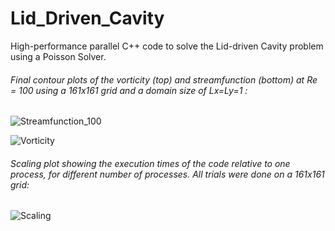 # Lid_Driven_Cavity

High-performance parallel C++ code to solve the Lid-driven Cavity problem using a Poisson Solver. 

###### Final  contour  plots  of  the  vorticity (top)  and  streamfunction (bottom)  at  Re  =  100  using  a  161x161  grid  and  a  domain  size  of Lx=Ly=1 :

![Streamfunction_100](https://user-images.githubusercontent.com/31861043/97082657-3bdd3d80-1603-11eb-8198-7ad9926604cd.png)

![Vorticity](https://user-images.githubusercontent.com/31861043/97082661-3f70c480-1603-11eb-986c-87ddba64ddf8.png)


###### Scaling plot showing the execution times of the code relative to one process, for different number of processes.  All trials were done on a 161x161 grid:

![Scaling](https://user-images.githubusercontent.com/31861043/97082655-38e24d00-1603-11eb-913a-6ca8f8ad9cd5.png)

